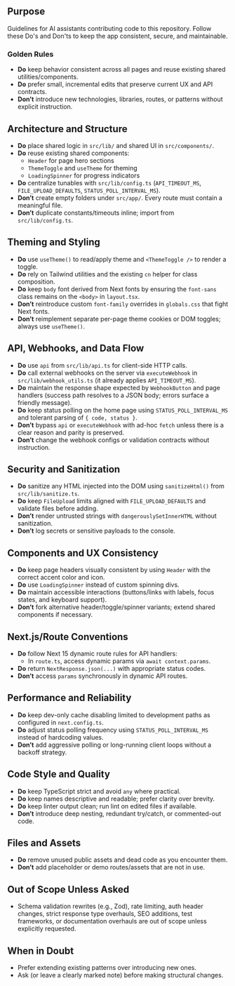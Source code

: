 ## Purpose

Guidelines for AI assistants contributing code to this repository. Follow these Do's and Don'ts to keep the app consistent, secure, and maintainable.

### Golden Rules
- **Do** keep behavior consistent across all pages and reuse existing shared utilities/components.
- **Do** prefer small, incremental edits that preserve current UX and API contracts.
- **Don’t** introduce new technologies, libraries, routes, or patterns without explicit instruction.

## Architecture and Structure
- **Do** place shared logic in `src/lib/` and shared UI in `src/components/`.
- **Do** reuse existing shared components:
  - `Header` for page hero sections
  - `ThemeToggle` and `useTheme` for theming
  - `LoadingSpinner` for progress indicators
- **Do** centralize tunables with `src/lib/config.ts` (`API_TIMEOUT_MS`, `FILE_UPLOAD_DEFAULTS`, `STATUS_POLL_INTERVAL_MS`).
- **Don’t** create empty folders under `src/app/`. Every route must contain a meaningful file.
- **Don’t** duplicate constants/timeouts inline; import from `src/lib/config.ts`.

## Theming and Styling
- **Do** use `useTheme()` to read/apply theme and `<ThemeToggle />` to render a toggle.
- **Do** rely on Tailwind utilities and the existing `cn` helper for class composition.
- **Do** keep `body` font derived from Next fonts by ensuring the `font-sans` class remains on the `<body>` in `layout.tsx`.
- **Don’t** reintroduce custom `font-family` overrides in `globals.css` that fight Next fonts.
- **Don’t** reimplement separate per-page theme cookies or DOM toggles; always use `useTheme()`.

## API, Webhooks, and Data Flow
- **Do** use `api` from `src/lib/api.ts` for client-side HTTP calls.
- **Do** call external webhooks on the server via `executeWebhook` in `src/lib/webhook_utils.ts` (it already applies `API_TIMEOUT_MS`).
- **Do** maintain the response shape expected by `WebhookButton` and page handlers (success path resolves to a JSON body; errors surface a friendly message).
- **Do** keep status polling on the home page using `STATUS_POLL_INTERVAL_MS` and tolerant parsing of `{ code, status }`.
- **Don’t** bypass `api` or `executeWebhook` with ad-hoc `fetch` unless there is a clear reason and parity is preserved.
- **Don’t** change the webhook configs or validation contracts without instruction.

## Security and Sanitization
- **Do** sanitize any HTML injected into the DOM using `sanitizeHtml()` from `src/lib/sanitize.ts`.
- **Do** keep `FileUpload` limits aligned with `FILE_UPLOAD_DEFAULTS` and validate files before adding.
- **Don’t** render untrusted strings with `dangerouslySetInnerHTML` without sanitization.
- **Don’t** log secrets or sensitive payloads to the console.

## Components and UX Consistency
- **Do** keep page headers visually consistent by using `Header` with the correct accent color and icon.
- **Do** use `LoadingSpinner` instead of custom spinning divs.
- **Do** maintain accessible interactions (buttons/links with labels, focus states, and keyboard support).
- **Don’t** fork alternative header/toggle/spinner variants; extend shared components if necessary.

## Next.js/Route Conventions
- **Do** follow Next 15 dynamic route rules for API handlers:
  - In `route.ts`, access dynamic params via `await context.params`.
- **Do** return `NextResponse.json(...)` with appropriate status codes.
- **Don’t** access `params` synchronously in dynamic API routes.

## Performance and Reliability
- **Do** keep dev-only cache disabling limited to development paths as configured in `next.config.ts`.
- **Do** adjust status polling frequency using `STATUS_POLL_INTERVAL_MS` instead of hardcoding values.
- **Don’t** add aggressive polling or long-running client loops without a backoff strategy.

## Code Style and Quality
- **Do** keep TypeScript strict and avoid `any` where practical.
- **Do** keep names descriptive and readable; prefer clarity over brevity.
- **Do** keep linter output clean; run lint on edited files if available.
- **Don’t** introduce deep nesting, redundant try/catch, or commented-out code.

## Files and Assets
- **Do** remove unused public assets and dead code as you encounter them.
- **Don’t** add placeholder or demo routes/assets that are not in use.

## Out of Scope Unless Asked
- Schema validation rewrites (e.g., Zod), rate limiting, auth header changes, strict response type overhauls, SEO additions, test frameworks, or documentation overhauls are out of scope unless explicitly requested.

## When in Doubt
- Prefer extending existing patterns over introducing new ones.
- Ask (or leave a clearly marked note) before making structural changes.


